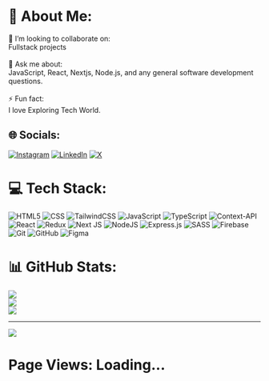 # 💫 About Me:
👯 I’m looking to collaborate on:<br>Fullstack projects<br><br>💬 Ask me about:<br>JavaScript, React, Nextjs, Node.js, and any general software development questions.<br><br>⚡ Fun fact:<br>I love Exploring Tech World.

## 🌐 Socials:

[![Instagram](https://img.shields.io/badge/Instagram-%23E4405F.svg?logo=Instagram&logoColor=white)](https://instagram.com/_._kunaljadhav_._23) [![LinkedIn](https://img.shields.io/badge/LinkedIn-%230077B5.svg?logo=linkedin&logoColor=white)](https://linkedin.com/in/kunaljadhav4295) [![X](https://img.shields.io/badge/X-black.svg?logo=X&logoColor=white)](https://x.com/Kunaljadhav02)

# 💻 Tech Stack:

![HTML5](https://img.shields.io/badge/html5-%23E34F26.svg?style=for-the-badge&logo=html5&logoColor=white)
![CSS](https://img.shields.io/badge/css-%231572B6.svg?style=for-the-badge&logo=css3&logoColor=white)
![TailwindCSS](https://img.shields.io/badge/tailwindcss-%2338B2AC.svg?style=for-the-badge&logo=tailwind-css&logoColor=white) 
![JavaScript](https://img.shields.io/badge/javascript-%23323330.svg?style=for-the-badge&logo=javascript&logoColor=%23F7DF1E)
![TypeScript](https://img.shields.io/badge/typescript-%23007ACC.svg?style=for-the-badge&logo=typescript&logoColor=white)
![Context-API](https://img.shields.io/badge/Context--Api-000000?style=for-the-badge&logo=react) 
![React](https://img.shields.io/badge/react-%2320232a.svg?style=for-the-badge&logo=react&logoColor=%2361DAFB) 
![Redux](https://img.shields.io/badge/redux-%23593d88.svg?style=for-the-badge&logo=redux&logoColor=white) 
![Next JS](https://img.shields.io/badge/Next-black?style=for-the-badge&logo=next.js&logoColor=white) 
![NodeJS](https://img.shields.io/badge/node.js-6DA55F?style=for-the-badge&logo=node.js&logoColor=white) 
![Express.js](https://img.shields.io/badge/express.js-%23404d59.svg?style=for-the-badge&logo=express&logoColor=%2361DAFB) 
![SASS](https://img.shields.io/badge/SASS-hotpink.svg?style=for-the-badge&logo=SASS&logoColor=white) 
![Firebase](https://img.shields.io/badge/firebase-a08021?style=for-the-badge&logo=firebase&logoColor=ffcd34) 
![Git](https://img.shields.io/badge/git-%23F05033.svg?style=for-the-badge&logo=git&logoColor=white)
![GitHub](https://img.shields.io/badge/github-%23121011.svg?style=for-the-badge&logo=github&logoColor=white) 
![Figma](https://img.shields.io/badge/figma-%23F24E1E.svg?style=for-the-badge&logo=figma&logoColor=white) 

# 📊 GitHub Stats:

![](https://github-readme-stats.vercel.app/api?username=mr-kunal-07&theme=dark&hide_border=false&include_all_commits=false&count_private=false)<br/>
![](https://github-readme-streak-stats.herokuapp.com/?user=mr-kunal-07&theme=dark&hide_border=false)<br/>
![](https://github-readme-stats.vercel.app/api/top-langs/?username=mr-kunal-07&theme=dark&hide_border=false&include_all_commits=false&count_private=false&layout=compact)

---

[![](https://visitcount.itsvg.in/api?id=mr-kunal-07&icon=10&color=10)](https://visitcount.itsvg.in)
<h1>Page Views: <span id="visit-count">Loading...</span></h1>

 <script>
        async function getVisitCount() {
            const response = await fetch('https://visitcount.itsvg.in/api?id=mr-kunal-07&icon=10&color=10');
            const data = await response.json();
            return data.value;
        }

        async function displayVisitCount() {
            const initialCount = 100;
            const visitCount = await getVisitCount();
            document.getElementById('visit-count').innerText = initialCount + visitCount;
        }

        displayVisitCount();
    </script>
